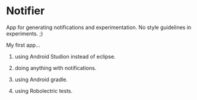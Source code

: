 # Notifier

App for generating notifications and experimentation. No style guidelines in experiments. ;)

My first app...

1. using Android Studion instead of eclipse. 

2. doing anything with notifications.

3. using Android gradle.

4. using Robolectric tests.

